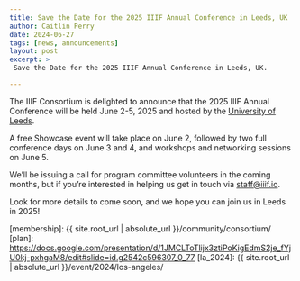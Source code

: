 ```yaml
---
title: Save the Date for the 2025 IIIF Annual Conference in Leeds, UK
author: Caitlin Perry
date: 2024-06-27
tags: [news, announcements]
layout: post
excerpt: >
 Save the Date for the 2025 IIIF Annual Conference in Leeds, UK.

---
```

The IIIF Consortium is delighted to announce that the 2025 IIIF Annual Conference will be held June 2-5, 2025 and hosted by the [University of Leeds](https://www.leeds.ac.uk/). 

A free Showcase event will take place on June 2, followed by two full conference days on June 3 and 4, and workshops and networking sessions on June 5. 

We’ll be issuing a call for program committee volunteers in the coming months, but if you’re interested in helping us get in touch via staff@iiif.io.

Look for more details to come soon, and we hope you can join us in Leeds in 2025!



[membership]: {{ site.root_url | absolute_url }}/community/consortium/
[plan]: https://docs.google.com/presentation/d/1JMCLToTlijx3ztiPoKigEdmS2je_fYjU0kj-pxhgaM8/edit#slide=id.g2542c596307_0_77
[la_2024]: {{ site.root_url | absolute_url }}/event/2024/los-angeles/